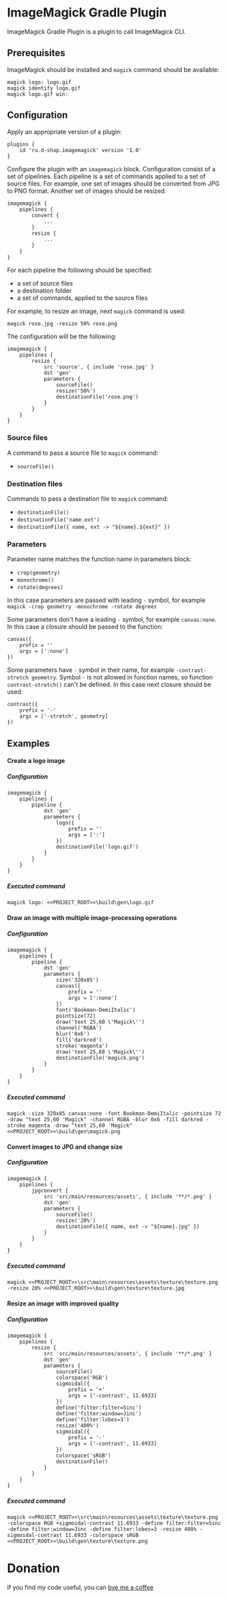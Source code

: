 # ImageMagick Gradle Plugin
ImageMagick Gradle Plugin is a plugin to call ImageMagick CLI.

## Prerequisites
ImageMagick should be installed and `magick` command should be available:
```
magick logo: logo.gif
magick identify logo.gif
magick logo.gif win:
```

## Configuration
Apply an appropriate version of a plugin:
```
plugins {
    id 'ru.d-shap.imagemagick' version '1.0'
}
```

Configure the plugin with an `imagemagick` block.
Configuration consist of a set of pipelines.
Each pipeline is a set of commands applied to a set of source files.
For example, one set of images should be converted from JPG to PNG format.
Another set of images should be resized.
```
imagemagick {
    pipelines {
        convert {
            ...
        }
        resize {
            ...
        }
    }
}
```

For each pipeline the following should be specified:
* a set of source files
* a destination folder
* a set of commands, applied to the source files

For example, to resize an image, next `magick` command is used:
```
magick rose.jpg -resize 50% rose.png
```
The configuration will be the following:
```
imagemagick {
    pipelines {
        resize {
            src 'source', { include 'rose.jpg' }
            dst 'gen'
            parameters {
                sourceFile()
                resize('50%')
                destinationFile('rose.png')
            }
        }
    }
}
```

### Source files
A command to pass a source file to `magick` command:
* `sourceFile()`

### Destination files
Commands to pass a destination file to `magick` command:
* `destinationFile()`
* `destinationFile('name.ext')`
* `destinationFile({ name, ext -> "${name}.${ext}" })`

### Parameters
Parameter name matches the function name in parameters block:
* `crop(geometry)`
* `monochrome()`
* `rotate(degrees)`

In this case parameters are passed with leading `-` symbol, for example `magick -crop geometry -monochrome -rotate degrees`

Some parameters don't have a leading `-` symbol, for example `canvas:none`.
In this case a closure should be passed to the function:
```
canvas({
    prefix = ''
    args = [':none']
})
```

Some parameters have `-` symbol in their name, for example `-contrast-stretch geometry`.
Symbol `-` is not allowed in function names, so function `contrast-stretch()` can't be defined.
In this case next closure should be used:
```
contrast({
    prefix = '-'
    args = ['-stretch', geometry]
})
```

## Examples

#### Create a logo image
##### Configuration
```
imagemagick {
    pipelines {
        pipeline {
            dst 'gen'
            parameters {
                logo({
                    prefix = ''
                    args = [':']
                })
                destinationFile('logo.gif')
            }
        }
    }
}
```
##### Executed command
```
magick logo: <<PROJECT_ROOT>>\build\gen\logo.gif
```

#### Draw an image with multiple image-processing operations
##### Configuration
```
imagemagick {
    pipelines {
        pipeline {
            dst 'gen'
            parameters {
                size('320x85')
                canvas({
                    prefix = ''
                    args = [':none']
                })
                font('Bookman-DemiItalic')
                pointsize(72)
                draw('text 25,60 \'Magick\'')
                channel('RGBA')
                blur('0x6')
                fill('darkred')
                stroke('magenta')
                draw('text 25,60 \'Magick\'')
                destinationFile('magick.png')
            }
        }
    }
}
```
##### Executed command
```
magick -size 320x85 canvas:none -font Bookman-DemiItalic -pointsize 72 -draw "text 25,60 'Magick" -channel RGBA -blur 0x6 -fill darkred -stroke magenta -draw "text 25,60 'Magick" <<PROJECT_ROOT>>\build\gen\magick.png
```

#### Convert images to JPG and change size
##### Configuration
```
imagemagick {
    pipelines {
        jpgconvert {
            src 'src/main/resources/assets', { include '**/*.png' }
            dst 'gen'
            parameters {
                sourceFile()
                resize('20%')
                destinationFile({ name, ext -> "${name}.jpg" })
            }
        }
    }
}
```
##### Executed command
```
magick <<PROJECT_ROOT>>\src\main\resources\assets\texture\texture.png -resize 20% <<PROJECT_ROOT>>\build\gen\texture\texture.jpg
```

#### Resize an image with improved quality
##### Configuration
```
imagemagick {
    pipelines {
        resize {
            src 'src/main/resources/assets', { include '**/*.png' }
            dst 'gen'
            parameters {
                sourceFile()
                colorspace('RGB')
                sigmoidal({
                    prefix = '+'
                    args = ['-contrast', 11.6933]
                })
                define('filter:filter=Sinc')
                define('filter:window=Jinc')
                define('filter:lobes=3')
                resize('400%')
                sigmoidal({
                    prefix = '-'
                    args = ['-contrast', 11.6933]
                })
                colorspace('sRGB')
                destinationFile()
            }
        }
    }
}
```
##### Executed command
```
magick <<PROJECT_ROOT>>\src\main\resources\assets\texture\texture.png -colorspace RGB +sigmoidal-contrast 11.6933 -define filter:filter=Sinc -define filter:window=Jinc -define filter:lobes=3 -resize 400% -sigmoidal-contrast 11.6933 -colorspace sRGB <<PROJECT_ROOT>>\build\gen\texture\texture.png
```

# Donation
If you find my code useful, you can [bye me a coffee](https://www.paypal.me/dshapovalov)
